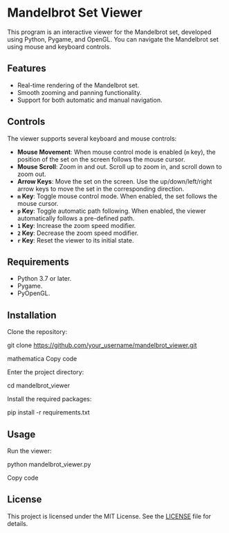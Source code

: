 # Mandelbrot Set Viewer

This program is an interactive viewer for the Mandelbrot set, developed using Python, Pygame, and OpenGL. You can navigate the Mandelbrot set using mouse and keyboard controls.

## Features

- Real-time rendering of the Mandelbrot set.
- Smooth zooming and panning functionality.
- Support for both automatic and manual navigation.

## Controls

The viewer supports several keyboard and mouse controls:

- **Mouse Movement**: When mouse control mode is enabled (`m` key), the position of the set on the screen follows the mouse cursor.
- **Mouse Scroll**: Zoom in and out. Scroll up to zoom in, and scroll down to zoom out.
- **Arrow Keys**: Move the set on the screen. Use the up/down/left/right arrow keys to move the set in the corresponding direction.
- **`m` Key**: Toggle mouse control mode. When enabled, the set follows the mouse cursor.
- **`p` Key**: Toggle automatic path following. When enabled, the viewer automatically follows a pre-defined path.
- **`1` Key**: Increase the zoom speed modifier.
- **`2` Key**: Decrease the zoom speed modifier.
- **`r` Key**: Reset the viewer to its initial state.

## Requirements

- Python 3.7 or later.
- Pygame.
- PyOpenGL.

## Installation

Clone the repository:

git clone https://github.com/your_username/mandelbrot_viewer.git

mathematica
Copy code

Enter the project directory:

cd mandelbrot_viewer

Install the required packages:

pip install -r requirements.txt



## Usage

Run the viewer:

python mandelbrot_viewer.py

Copy code

## License

This project is licensed under the MIT License. See the [LICENSE](LICENSE) file for details.

